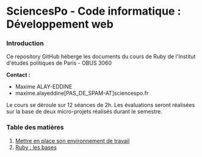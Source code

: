 # SciencesPo - Code informatique : Développement web

### Introduction

Ce repository GitHub héberge les documents du cours de Ruby de l'Institut d'études politiques de Paris - OBUS 3060

**Contact :**
- Maxime ALAY-EDDINE
- maxime.alayeddine[PAS_DE_SPAM-AT]sciencespo.fr

Le cours se déroule sur 12 séances de 2h. Les évaluations seront réalisées sur la base de deux micro-projets réalisés durant le semestre.

### Table des matières

1. [Mettre en place son environnement de travail](environnement_de_travail.md)
2. [Ruby : les bases](bases_ruby.md)
